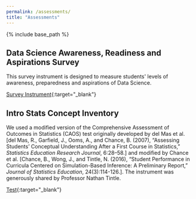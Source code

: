 ```yaml
---
permalink: /assessments/
title: "Assessments"
---
```


{% include base_path %}

## Data Science Awareness, Readiness and Aspirations Survey

This survey instrument is designed to measure students' levels of awareness, preparedness and aspirations of Data Science.

[Survey Instrument](https://github.com/IntroToStatNCAT/IntroToStatNCAT.github.io/blob/029bafcd78178b2986e062390c63fb3599ae3e4e/files/Assessments/DS-AwarenessReadinessAspirations-Survey_Spring2022.pdf){:target="_blank"}

## Intro Stats Concept Inventory

We used a modified version of the Comprehensive Assessment of Outcomes in Statistics (CAOS) test originally developed by del Mas et al. [del Mas, R., Garfield, J., Ooms, A., and Chance, B. (2007), “Assessing Students’ Conceptual Understanding After a First Course in Statistics,”
*Statistics Education Research Journal*, 6:28–58.] and modified by Chance et al. [Chance, B., Wong, J., and Tintle, N. (2016), “Student Performance in Curricula Centered on Simulation-Based Inference: A Preliminary Report,” *Journal of Statistics Education*, 24(3):114-126.]. The instrument was generously shared by Professor Nathan Tintle. 

[Test](https://github.com/IntroToStatNCAT/IntroToStatNCAT.github.io/blob/3833252aac5a7c1ea180febc0481280c56eda63a/files/Assessments/CAOS-DiagnosticTest-Sp2022.pdf){:target="_blank"}
